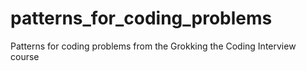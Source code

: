 # patterns_for_coding_problems

Patterns for coding problems from the Grokking the Coding Interview course
